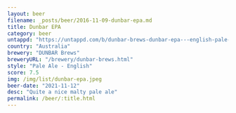 ```yaml
---
layout: beer
filename: _posts/beer/2016-11-09-dunbar-epa.md
title: Dunbar EPA
category: beer
untappd: "https://untappd.com/b/dunbar-brews-dunbar-epa---english-pale-ale/3867601"
country: "Australia"
brewery: "DUNBAR Brews"
breweryURL: "/brewery/dunbar-brews.html"
style: "Pale Ale - English"
score: 7.5
img: /img/list/dunbar-epa.jpeg
beer-date: "2021-11-12"
desc: "Quite a nice malty pale ale"
permalink: /beer/:title.html
---
```

